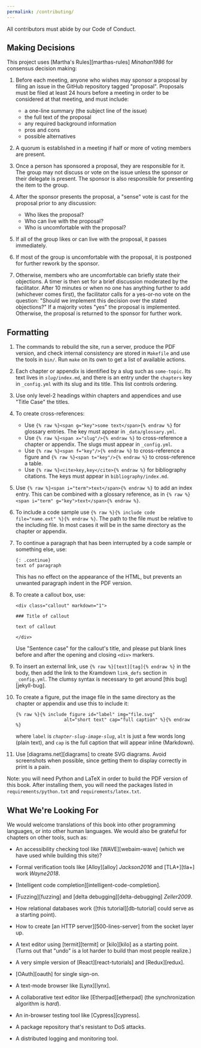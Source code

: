 ```yaml
---
permalink: /contributing/
---
```


All contributors must abide by our <span i="Code of Conduct">Code of Conduct</span>.

## Making Decisions

This project uses [Martha's Rules][marthas-rules] <cite>Minahan1986</cite> for consensus decision making:

1.  Before each meeting, anyone who wishes may sponsor a proposal by filing an
    issue in the GitHub repository tagged "proposal".  Proposals must be filed
    at least 24 hours before a meeting in order to be considered at that
    meeting, and must include:
    -   a one-line summary (the subject line of the issue)
    -   the full text of the proposal
    -   any required background information
    -   pros and cons
    -   possible alternatives

2.  A quorum is established in a meeting if half or more of voting members are
    present.

3.  Once a person has sponsored a proposal, they are responsible for it.  The
    group may not discuss or vote on the issue unless the sponsor or their
    delegate is present.  The sponsor is also responsible for presenting the
    item to the group.

4.  After the sponsor presents the proposal, a "sense" vote is cast for the
    proposal prior to any discussion:
    -   Who likes the proposal?
    -   Who can live with the proposal?
    -   Who is uncomfortable with the proposal?

5.  If all of the group likes or can live with the proposal, it passes
    immediately.

6.  If most of the group is uncomfortable with the proposal, it is postponed for
    further rework by the sponsor.

7.  Otherwise, members who are uncomfortable can briefly state their objections.
    A timer is then set for a brief discussion moderated by the facilitator.
    After 10 minutes or when no one has anything further to add (whichever comes
    first), the facilitator calls for a yes-or-no vote on the question: "Should
    we implement this decision over the stated objections?"  If a majority votes
    "yes" the proposal is implemented.  Otherwise, the proposal is returned to
    the sponsor for further work.

## Formatting

1.  The commands to rebuild the site, run a server, produce the PDF version, and
    check internal consistency are stored in `Makefile` and use the tools in
    `bin/`. Run `make` on its own to get a list of available actions.

1.  Each chapter or appendix is identified by a slug such as `some-topic`.  Its
    text lives in <code><em>slug</em>/index.md</code>, and there is an entry
    under the `chapters` key in `_config.yml` with its slug and its title. This
    list controls ordering.

1.  Use only level-2 headings within chapters and appendices and use "Title
    Case" the titles.

1.  To create cross-references:
    -   Use `{% raw %}<span g="key">some text</span>{% endraw %}` for glossary
        entries. The key must appear in `_data/glossary.yml`.
    -   Use `{% raw %}<span x="slug"/>{% endraw %}` to cross-reference a chapter or
        appendix. The slugs must appear in `_config.yml`.
    -   Use `{% raw %}<span f="key"/>{% endraw %}` to cross-reference a figure
        and `{% raw %}<span t="key"/>{% endraw %}` to cross-reference a table.
    -    Use `{% raw %}<cite>key,key</cite>{% endraw %}` for bibliography
        citations.  The keys must appear in `bibliography/index.md`.

1.  Use `{% raw %}<span i="term">text</span>{% endraw %}` to add an index entry.
    This can be combined with a glossary reference, as in
    `{% raw %}<span i="term" g="key">text</span>{% endraw %}`.

1.  To include a code sample use
    `{% raw %}{% include code file="name.ext" %}{% endraw %}`.
    The path to the file must be relative to the including file.
    In most cases it will be in the same directory as the chapter or appendix.

1.  To continue a paragraph that has been interrupted by a code sample or
    something else, use:

    ```
    {: .continue}
    text of paragraph
    ```

    This has no effect on the appearance of the HTML, but prevents an unwanted
    paragraph indent in the PDF version.

1.  To create a callout box, use:

    ```
    <div class="callout" markdown="1">

    ### Title of callout

    text of callout

    </div>
    ```

    Use "Sentence case" for the callout's title, and please put blank lines
    before and after the opening and closing `<div>` markers.

1.  To insert an external link, use `{% raw %}[text][tag]{% endraw %}` in the
    body, then add the link to the Kramdown `link_defs` section in
    `_config.yml`.  The clumsy syntax is necessary to get around [this
    bug][jekyll-bug].

1.  To create a figure, put the image file in the same directory as the chapter
    or appendix and use this to include it:

    ```
    {% raw %}{% include figure id="label" img="file.svg"
                      alt="short text" cap="full caption" %}{% endraw %}
    ```

    where `label` is <code><em>chapter-slug</em>-<em>image-slug</em></code>,
    `alt` is just a few words long (plain text), and `cap` is the full caption
    that will appear inline (Markdown).

1.  Use [diagrams.net][diagrams] to create SVG diagrams.  Avoid screenshots when
    possible, since getting them to display correctly in print is a pain.

Note: you will need Python and LaTeX in order to build the PDF version of this book.
After installing them, you will need the packages listed in `requirements/python.txt`
and `requirements/latex.txt`.

## What We're Looking For

We would welcome
translations of this book into other programming languages,
or into other human languages.
We would also be grateful for chapters on other tools, such as:

-   An accessibility checking tool like <span i="WebAIM WAVE">[WAVE][webaim-wave]</span>
    (which we have used while building this site)?

-   Formal verification tools
    like <span i="Alloy; formal verification!Alloy">[Alloy][alloy]</span> <cite>Jackson2016</cite>
    and <span i="TLA+; formal verification!TLA+">[TLA+][tla+]</span> work <cite>Wayne2018</cite>.

-   <span i="code completion">[Intelligent code completion][intelligent-code-completion]</span>.

-   <span i="fuzz testing">[Fuzzing][fuzzing]</span> and
    <span i="delta debugging">[delta debugging][delta-debugging]</span> <cite>Zeller2009</cite>.

-   How relational databases work
    ([this tutorial][db-tutorial] could serve as a starting point).

-   How to create [an HTTP server][500-lines-server] from the socket layer up.

-   A text editor using [termit][termit] or [kilo][kilo] as a starting point.
    (Turns out that "undo" is a lot harder to build than most people realize.)

-   A very simple version of [React][react-tutorials] and <span i="Redux">[Redux][redux]</span>.

-   <span i="OAuth">[OAuth][oauth]</span> for single sign-on.

-   A text-mode browser like [Lynx][lynx].

-   A collaborative text editor like [Etherpad][etherpad]
    (the synchronization algorithm is _hard_).

-   An in-browser testing tool like [Cypress][cypress].

-   A package repository that's resistant to DoS attacks.

-   A distributed logging and monitoring tool.
